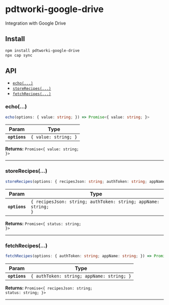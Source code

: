 # pdtworki-google-drive

Integration with Google Drive

## Install

```bash
npm install pdtworki-google-drive
npx cap sync
```

## API

<docgen-index>

* [`echo(...)`](#echo)
* [`storeRecipes(...)`](#storerecipes)
* [`fetchRecipes(...)`](#fetchrecipes)

</docgen-index>

<docgen-api>
<!--Update the source file JSDoc comments and rerun docgen to update the docs below-->

### echo(...)

```typescript
echo(options: { value: string; }) => Promise<{ value: string; }>
```

| Param         | Type                            |
| ------------- | ------------------------------- |
| **`options`** | <code>{ value: string; }</code> |

**Returns:** <code>Promise&lt;{ value: string; }&gt;</code>

--------------------


### storeRecipes(...)

```typescript
storeRecipes(options: { recipesJson: string; authToken: string; appName: string; }) => Promise<{ status: string; }>
```

| Param         | Type                                                                      |
| ------------- | ------------------------------------------------------------------------- |
| **`options`** | <code>{ recipesJson: string; authToken: string; appName: string; }</code> |

**Returns:** <code>Promise&lt;{ status: string; }&gt;</code>

--------------------


### fetchRecipes(...)

```typescript
fetchRecipes(options: { authToken: string; appName: string; }) => Promise<{ recipesJson: string; status: string; }>
```

| Param         | Type                                                 |
| ------------- | ---------------------------------------------------- |
| **`options`** | <code>{ authToken: string; appName: string; }</code> |

**Returns:** <code>Promise&lt;{ recipesJson: string; status: string; }&gt;</code>

--------------------

</docgen-api>
